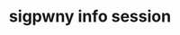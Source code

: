---
credit:
- Thomas Quig
featured: false
recording: ''
tags:
- Introductions
- SIGPwny as a group
- CTFs
- Opportunities
time_close: ''
time_start: '2021-08-26T23:00:00.000000Z'
title: sigpwny info session
week_number: 0
---